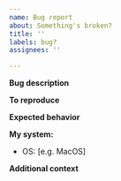 ```yaml
---
name: Bug report
about: Something's broken?
title: ''
labels: bug?
assignees: ''

---
```


**Bug description**
<!-- A clear and concise description of what the bug is. -->

**To reproduce**
<!-- Steps to reproduce the behavior... -->

**Expected behavior**
<!-- A clear and concise description of what you expected to happen. -->

**My system:**
 - OS: [e.g. MacOS]

**Additional context**
<!-- Add any other context about the problem here, if relevant. -->
